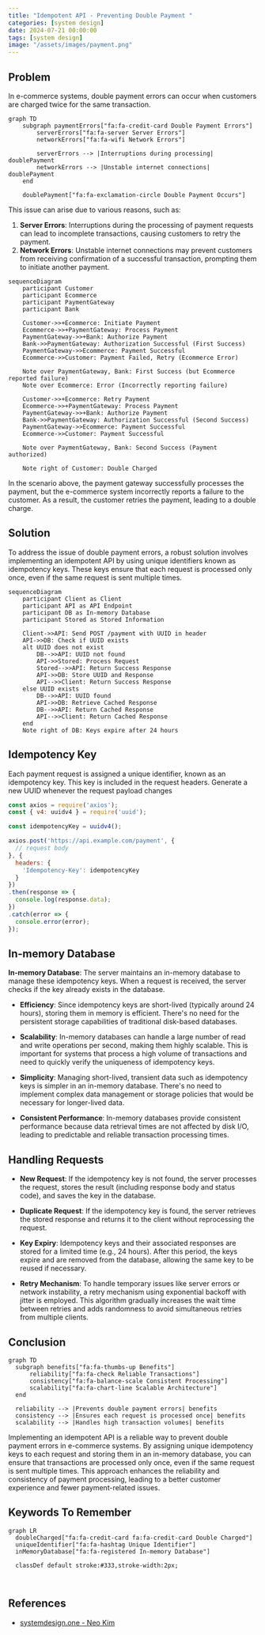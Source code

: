 ```yaml
---
title: "Idempotent API - Preventing Double Payment "
categories: [system design]
date: 2024-07-21 00:00:00
tags: [system design]
image: "/assets/images/payment.png"
---
```


## Problem
In e-commerce systems, double payment errors can occur when customers are charged twice for the same transaction. 

```mermaid
graph TD
    subgraph paymentErrors["fa:fa-credit-card Double Payment Errors"]
        serverErrors["fa:fa-server Server Errors"]
        networkErrors["fa:fa-wifi Network Errors"]

        serverErrors --> |Interruptions during processing| doublePayment
        networkErrors --> |Unstable internet connections| doublePayment
    end

    doublePayment["fa:fa-exclamation-circle Double Payment Occurs"]
```


This issue can arise due to various reasons, such as:


1. **Server Errors**: Interruptions during the processing of payment requests can lead to incomplete transactions, causing customers to retry the payment.
2. **Network Errors**: Unstable internet connections may prevent customers from receiving confirmation of a successful transaction, prompting them to initiate another payment.


```mermaid
sequenceDiagram
    participant Customer
    participant Ecommerce
    participant PaymentGateway
    participant Bank

    Customer->>+Ecommerce: Initiate Payment
    Ecommerce->>+PaymentGateway: Process Payment
    PaymentGateway->>+Bank: Authorize Payment
    Bank->>PaymentGateway: Authorization Successful (First Success)
    PaymentGateway->>Ecommerce: Payment Successful
    Ecommerce->>Customer: Payment Failed, Retry (Ecommerce Error)

    Note over PaymentGateway, Bank: First Success (but Ecommerce reported failure)
    Note over Ecommerce: Error (Incorrectly reporting failure)

    Customer->>+Ecommerce: Retry Payment
    Ecommerce->>+PaymentGateway: Process Payment
    PaymentGateway->>+Bank: Authorize Payment
    Bank->>PaymentGateway: Authorization Successful (Second Success)
    PaymentGateway->>Ecommerce: Payment Successful
    Ecommerce->>Customer: Payment Successful

    Note over PaymentGateway, Bank: Second Success (Payment authorized)

    Note right of Customer: Double Charged
```

In the scenario above, the payment gateway successfully processes the payment, but the e-commerce system incorrectly reports a failure to the customer. As a result, the customer retries the payment, leading to a double charge.


## Solution

To address the issue of double payment errors, a robust solution involves implementing an idempotent API by using unique identifiers known as idempotency keys. These keys ensure that each request is processed only once, even if the same request is sent multiple times.


```mermaid
sequenceDiagram
    participant Client as Client
    participant API as API Endpoint
    participant DB as In-memory Database
    participant Stored as Stored Information
    
    Client->>API: Send POST /payment with UUID in header
    API->>DB: Check if UUID exists
    alt UUID does not exist
        DB-->>API: UUID not found
        API->>Stored: Process Request
        Stored-->>API: Return Success Response
        API->>DB: Store UUID and Response
        API-->>Client: Return Success Response
    else UUID exists
        DB-->>API: UUID found
        API->>DB: Retrieve Cached Response
        DB-->>API: Return Cached Response
        API-->>Client: Return Cached Response
    end
    Note right of DB: Keys expire after 24 hours
```



## Idempotency Key

Each payment request is assigned a unique identifier, known as an idempotency key. This key is included in the request headers. Generate a new UUID whenever the request payload changes
   
   ```javascript
   const axios = require('axios');
   const { v4: uuidv4 } = require('uuid');

   const idempotencyKey = uuidv4();

   axios.post('https://api.example.com/payment', {
     // request body
   }, {
     headers: {
       'Idempotency-Key': idempotencyKey
     }
   })
   .then(response => {
     console.log(response.data);
   })
   .catch(error => {
     console.error(error);
   });
   ```



## In-memory Database

 **In-memory Database**: The server maintains an in-memory database to manage these idempotency keys. When a request is received, the server checks if the key already exists in the database.

- **Efficiency**: Since idempotency keys are short-lived (typically around 24 hours), storing them in memory is efficient. There's no need for the persistent storage capabilities of traditional disk-based databases.

- **Scalability**: In-memory databases can handle a large number of read and write operations per second, making them highly scalable. This is important for systems that process a high volume of transactions and need to quickly verify the uniqueness of idempotency keys.

- **Simplicity**: Managing short-lived, transient data such as idempotency keys is simpler in an in-memory database. There's no need to implement complex data management or storage policies that would be necessary for longer-lived data.

- **Consistent Performance**: In-memory databases provide consistent performance because data retrieval times are not affected by disk I/O, leading to predictable and reliable transaction processing times.


## Handling Requests

 - **New Request**: If the idempotency key is not found, the server processes the request, stores the result (including response body and status code), and saves the key in the database.
 - **Duplicate Request**: If the idempotency key is found, the server retrieves the stored response and returns it to the client without reprocessing the request.

 - **Key Expiry**: Idempotency keys and their associated responses are stored for a limited time (e.g., 24 hours). After this period, the keys expire and are removed from the database, allowing the same key to be reused if necessary.
- **Retry Mechanism**: To handle temporary issues like server errors or network instability, a retry mechanism using exponential backoff with jitter is employed. This algorithm gradually increases the wait time between retries and adds randomness to avoid simultaneous retries from multiple clients.


## Conclusion

  ```mermaid
  graph TD
    subgraph benefits["fa:fa-thumbs-up Benefits"]
        reliability["fa:fa-check Reliable Transactions"]
        consistency["fa:fa-balance-scale Consistent Processing"]
        scalability["fa:fa-chart-line Scalable Architecture"]
    end

    reliability --> |Prevents double payment errors| benefits
    consistency --> |Ensures each request is processed once| benefits
    scalability --> |Handles high transaction volumes| benefits
  ``` 


Implementing an idempotent API is a reliable way to prevent double payment errors in e-commerce systems. By assigning unique idempotency keys to each request and storing them in an in-memory database, you can ensure that transactions are processed only once, even if the same request is sent multiple times. This approach enhances the reliability and consistency of payment processing, leading to a better customer experience and fewer payment-related issues.

## Keywords To Remember

```mermaid
graph LR
  doubleCharged["fa:fa-credit-card fa:fa-credit-card Double Charged"]
  uniqueIdentifier["fa:fa-hashtag Unique Identifier"]
  inMemoryDatabase["fa:fa-registered In-memory Database"]

  classDef default stroke:#333,stroke-width:2px;



```

## References
- [systemdesign.one - Neo Kim](https://newsletter.systemdesign.one/p/idempotent-api)


